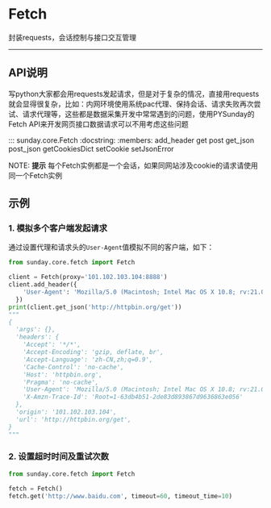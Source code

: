 # Fetch

封装requests，会话控制与接口交互管理

---

## API说明

写python大家都会用requests发起请求，但是对于复杂的情况，直接用requests就会显得很复杂，比如：内网环境使用系统pac代理、保持会话、请求失败再次尝试、请求代理等，这些都是数据采集开发中常常遇到的问题，使用PYSunday的Fetch API来开发网页接口数据请求可以不用考虑这些问题

::: sunday.core.Fetch
    :docstring:
    :members: add_header get post get_json post_json getCookiesDict setCookie setJsonError

NOTE: **提示**
每个Fetch实例都是一个会话，如果同网站涉及cookie的请求请使用同一个Fetch实例

## 示例

### 1. 模拟多个客户端发起请求

通过设置代理和请求头的`User-Agent`值模拟不同的客户端，如下：

```python
from sunday.core.fetch import Fetch

client = Fetch(proxy='101.102.103.104:8888')
client.add_header({
    'User-Agent': 'Mozilla/5.0 (Macintosh; Intel Mac OS X 10.8; rv:21.0) Gecko/20100101 Firefox/21.0',
  })
print(client.get_json('http://httpbin.org/get'))
"""
{
  'args': {},
  'headers': {
    'Accept': '*/*',
    'Accept-Encoding': 'gzip, deflate, br',
    'Accept-Language': 'zh-CN,zh;q=0.9',
    'Cache-Control': 'no-cache',
    'Host': 'httpbin.org',
    'Pragma': 'no-cache',
    'User-Agent': 'Mozilla/5.0 (Macintosh; Intel Mac OS X 10.8; rv:21.0) Gecko/20100101 Firefox/21.0',
    'X-Amzn-Trace-Id': 'Root=1-63db4b51-2de83d893867d9636863e056'
  },
  'origin': '101.102.103.104',
  'url': 'http://httpbin.org/get',
}
"""
```

### 2. 设置超时时间及重试次数

```python
from sunday.core.fetch import Fetch

fetch = Fetch()
fetch.get('http://www.baidu.com', timeout=60, timeout_time=10)
```

